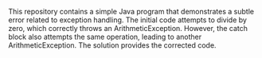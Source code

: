 This repository contains a simple Java program that demonstrates a subtle error related to exception handling. The initial code attempts to divide by zero, which correctly throws an ArithmeticException. However, the catch block also attempts the same operation, leading to another ArithmeticException. The solution provides the corrected code.
